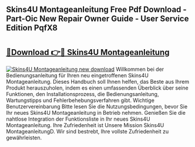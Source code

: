 ## Skins4U Montageanleitung Free Pdf Download - Part-Oic New Repair Owner Guide - User Service Edition PqfX8

# <h2><a href="http://df71qtu.blite.top/?on=Skins4U+Montageanleitung">🔗Download 👉🔴 Skins4U Montageanleitung</a></h2>

[![Skins4U Montageanleitung new download](https://i.imgur.com/lujVjoI.png)](http://df71qtu.blite.top/?on=Skins4U+Montageanleitung)
Willkommen bei der Bedienungsanleitung für Ihren neu eingetroffenen Skins4U Montageanleitung. Dieses Handbuch soll Ihnen helfen, das Beste aus Ihrem Produkt herauszuholen, indem es einen umfassenden Überblick über seine Funktionen, den Installationsprozess, die Bedienungsanleitung, Wartungstipps und Fehlerbehebungsverfahren gibt. Wichtige Benutzervereinbarung Bitte lesen Sie die Nutzungsbedingungen, bevor Sie Ihr neues Skins4U Montageanleitung in Betrieb nehmen. Genießen Sie die nahtlose Integration der Funktionsliste in Ihr neues Skins4U Montageanleitung. Ihre Zufriedenheit ist Unsere Mission Skins4U MontageanleitungD. Wir sind bestrebt, Ihre vollste Zufriedenheit zu gewährleisten.
